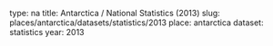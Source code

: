 type: na
title: Antarctica / National Statistics (2013)
slug: places/antarctica/datasets/statistics/2013
place: antarctica
dataset: statistics
year: 2013
